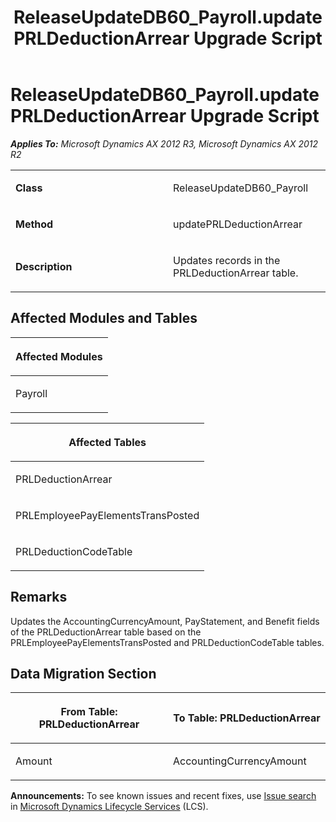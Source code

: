 ﻿---
title: ReleaseUpdateDB60_Payroll.updatePRLDeductionArrear Upgrade Script
TOCTitle: ReleaseUpdateDB60_Payroll.updatePRLDeductionArrear Upgrade Script
ms:assetid: 89f1cd91-3efe-7a8b-1dab-6bbb98a71765
ms:mtpsurl: https://msdn.microsoft.com/en-us/library/JJ736389(v=AX.60)
ms:contentKeyID: 49709579
ms.date: 05/18/2015
mtps_version: v=AX.60
---

# ReleaseUpdateDB60\_Payroll.updatePRLDeductionArrear Upgrade Script 


_**Applies To:** Microsoft Dynamics AX 2012 R3, Microsoft Dynamics AX 2012 R2_

<table>
<colgroup>
<col style="width: 50%" />
<col style="width: 50%" />
</colgroup>
<tbody>
<tr class="odd">
<td><p><strong>Class</strong></p></td>
<td><p>ReleaseUpdateDB60_Payroll</p></td>
</tr>
<tr class="even">
<td><p><strong>Method</strong></p></td>
<td><p>updatePRLDeductionArrear</p></td>
</tr>
<tr class="odd">
<td><p><strong>Description</strong></p></td>
<td><p>Updates records in the PRLDeductionArrear table.</p></td>
</tr>
</tbody>
</table>


## Affected Modules and Tables

<table>
<colgroup>
<col style="width: 100%" />
</colgroup>
<thead>
<tr class="header">
<th><p>Affected Modules</p></th>
</tr>
</thead>
<tbody>
<tr class="odd">
<td><p>Payroll</p></td>
</tr>
</tbody>
</table>


<table>
<colgroup>
<col style="width: 100%" />
</colgroup>
<thead>
<tr class="header">
<th><p>Affected Tables</p></th>
</tr>
</thead>
<tbody>
<tr class="odd">
<td><p>PRLDeductionArrear</p></td>
</tr>
<tr class="even">
<td><p>PRLEmployeePayElementsTransPosted</p></td>
</tr>
<tr class="odd">
<td><p>PRLDeductionCodeTable</p></td>
</tr>
</tbody>
</table>


## Remarks

Updates the AccountingCurrencyAmount, PayStatement, and Benefit fields of the PRLDeductionArrear table based on the PRLEmployeePayElementsTransPosted and PRLDeductionCodeTable tables.

## Data Migration Section

<table>
<colgroup>
<col style="width: 50%" />
<col style="width: 50%" />
</colgroup>
<thead>
<tr class="header">
<th><p>From Table: PRLDeductionArrear</p></th>
<th><p>To Table: PRLDeductionArrear</p></th>
</tr>
</thead>
<tbody>
<tr class="odd">
<td><p>Amount</p></td>
<td><p>AccountingCurrencyAmount</p></td>
</tr>
</tbody>
</table>

  
**Announcements:** To see known issues and recent fixes, use [Issue search](http://go.microsoft.com/fwlink/?linkid=389258) in [Microsoft Dynamics Lifecycle Services](http://go.microsoft.com/fwlink/?linkid=306505) (LCS).

